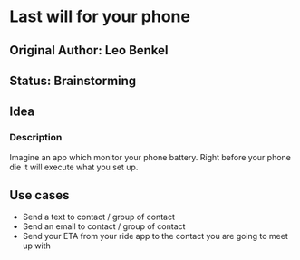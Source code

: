 # Last will for your phone

## Original Author: Leo Benkel

## Status: Brainstorming

## Idea

### Description

Imagine an app which monitor your phone battery.
Right before your phone die it will execute what you set up.

## Use cases

* Send a text to contact / group of contact
* Send an email to contact / group of contact
* Send your ETA from your ride app to the contact you are going to meet up with
